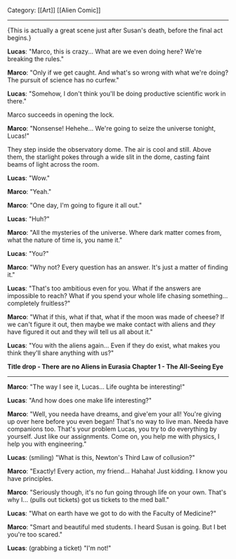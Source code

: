 Category: [[Art]] [[Alien Comic]]
___
{This is actually a great scene just after Susan's death, before the final act begins.}

**Lucas**: "Marco, this is crazy... What are we even doing here? We're breaking the rules."

**Marco**: "Only if we get caught. And what's so wrong with what we're doing? The pursuit of science has no curfew." 

**Lucas**: "Somehow, I don't think you'll be doing productive scientific work in there."

Marco succeeds in opening the lock. 

**Marco**: "Nonsense! Hehehe... We're going to seize the universe tonight, Lucas!"

They step inside the observatory dome. The air is cool and still. Above them, the starlight pokes through a wide slit in the dome, casting faint beams of light across the room.

**Lucas**: "Wow."

**Marco**: "Yeah." 

**Marco**: "One day, I'm going to figure it all out."

**Lucas**: "Huh?"

**Marco**: "All the mysteries of the universe. Where dark matter comes from, what the nature of time is, you name it."

**Lucas**: "You?"

**Marco**: "Why not? Every question has an answer. It's just a matter of finding it."

**Lucas**: "That's too ambitious even for you. What if the answers are impossible to reach? What if you spend your whole life chasing something... completely fruitless?"

**Marco**: "What if this, what if that, what if the moon was made of cheese? If we can't figure it out, then maybe we make contact with aliens and *they* have figured it out and they will tell us all about it." 

**Lucas**: "You with the aliens again... Even if they do exist, what makes you think they'll share anything with us?"

**Title drop - There are no Aliens in Eurasia**
**Chapter 1 - The All-Seeing Eye**
___

**Marco**: "The way I see it, Lucas... Life oughta be interesting!"

**Lucas**: "And how does one make life interesting?"

**Marco**: "Well, you needa have dreams, and give'em your all! You're giving up over here before you even began! That's no way to live man. Needa have companions too. That's your problem Lucas, you try to do everything by yourself. Just like our assignments. Come on, you help me with physics, I help you with engineering."

**Lucas**: (smiling) "What is this, Newton's Third Law of collusion?" 

**Marco**: "Exactly! Every action, my friend... Hahaha! Just kidding. I know you have principles. 

**Marco**: "Seriously though, it's no fun going through life on your own. That's why I... (pulls out tickets) got us tickets to the med ball."

**Lucas**: "What on earth have we got to do with the Faculty of Medicine?" 

**Marco**: "Smart and beautiful med students. I heard Susan is going. But I bet you're too scared." 

**Lucas**: (grabbing a ticket) "I'm not!" 